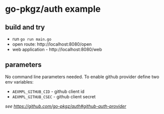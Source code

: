 # go-pkgz/auth example

## build and try

- run `go run main.go`
- open route: http://localhost:8080/open
- web application - http://localhost:8080/web

## parameters

No command line parameters needed. To enable github provider define two env variables:

- `AEXMPL_GITHUB_CID` - github client id
- `AEXMPL_GITHUB_CSEC` - github client secret

_see https://github.com/go-pkgz/auth#github-auth-provider_